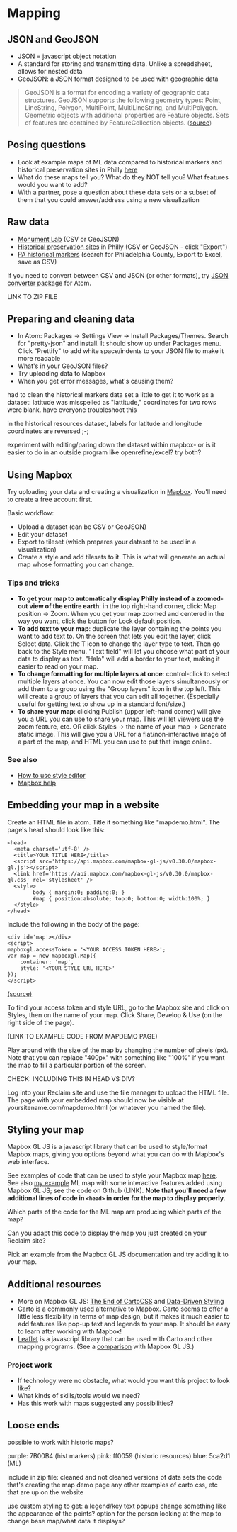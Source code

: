 # Mapping

## JSON and GeoJSON

+ JSON = javascript object notation
+ A standard for storing and transmitting data. Unlike a spreadsheet, allows for nested data
+ GeoJSON: a JSON format designed to be used with geographic data

> GeoJSON is a format for encoding a variety of geographic data structures. GeoJSON supports the following geometry types: Point, LineString, Polygon, MultiPoint, MultiLineString, and MultiPolygon. Geometric objects with additional properties are Feature objects. Sets of features are contained by FeatureCollection objects. ([source](http://geojson.org/))

## Posing questions

+ Look at example maps of ML data compared to historical markers and historical preservation sites in Philly [here](http://upenndigitalscholarship.org/dsfellows16/mapdemo/mapdemo.html)
+ What do these maps tell you? What do they NOT tell you? What features would you want to add?
+ With a partner, pose a question about these data sets or a subset of them that you could answer/address using a new visualization

## Raw data

+ [Monument Lab](https://www.opendataphilly.org/dataset/speculative-monuments-for-philadelphia) (CSV or GeoJSON)
+ [Historical preservation sites](http://www.preservationalliance.com/explore-philadelphia/) in Philly (CSV or GeoJSON - click "Export")
+ [PA historical markers](http://www.phmc.state.pa.us/apps/historical-markers.html) (search for Philadelphia County, Export to Excel, save as CSV)

If you need to convert between CSV and JSON (or other formats), try [JSON converter package](https://atom.io/packages/json-converter) for Atom.

LINK TO ZIP FILE

## Preparing and cleaning data

+ In Atom: Packages -> Settings View -> Install Packages/Themes. Search for "pretty-json" and install. It should show up under Packages menu. Click "Prettify" to add white space/indents to your JSON file to make it more readable
+ What's in your GeoJSON files?
+ Try uploading data to Mapbox
+ When you get error messages, what's causing them?

had to clean the historical markers data set a little to get it to work as a dataset: latitude was misspelled as "lattitude," coordinates for two rows were blank. have everyone troubleshoot this

in the historical resources dataset, labels for latitude and longitude coordinates are reversed ;-;

experiment with editing/paring down the dataset within mapbox- or is it easier to do in an outside program like openrefine/excel? try both?

## Using Mapbox

Try uploading your data and creating a visualization in [Mapbox](https://www.mapbox.com/). You'll need to create a free account first.

Basic workflow:
+ Upload a dataset (can be CSV or GeoJSON)
+ Edit your dataset
+ Export to tileset (which prepares your dataset to be used in a visualization)
+ Create a style and add tilesets to it. This is what will generate an actual map whose formatting you can change.

### Tips and tricks

+ **To get your map to automatically display Philly instead of a zoomed-out view of the entire earth**: in the top right-hand corner, click: Map position -> Zoom. When you get your map zoomed and centered in the way you want, click the button for Lock default position.
+ **To add text to your map**: duplicate the layer containing the points you want to add text to. On the screen that lets you edit the layer, click Select data. Click the T icon to change the layer type to text. Then go back to the Style menu. "Text field" will let you choose what part of your data to display as text. "Halo" will add a border to your text, making it easier to read on your map.
+ **To change formatting for multiple layers at once**: control-click to select multiple layers at once. You can now edit those layers simultaneously or add them to a group using the "Group layers" icon in the top left. This will create a group of layers that you can edit all together. (Especially useful for getting text to show up in a standard font/size.)
+ **To share your map**: clicking Publish (upper left-hand corner) will give you a URL you can use to share your map. This will let viewers use the zoom feature, etc. OR click Styles -> the name of your map -> Generate static image. This will give you a URL for a flat/non-interactive image of a part of the map, and HTML you can use to put that image online.

### See also
+ [How to use style editor](https://www.mapbox.com/help/getting-started-mapbox-studio-2/)
+ [Mapbox help](https://www.mapbox.com/help/)


## Embedding your map in a website

Create an HTML file in atom. Title it something like "mapdemo.html". The page's head should look like this:

```
<head>
  <meta charset='utf-8' />
  <title>YOUR TITLE HERE</title>
  <script src='https://api.mapbox.com/mapbox-gl-js/v0.30.0/mapbox-gl.js'></script>
  <link href='https://api.mapbox.com/mapbox-gl-js/v0.30.0/mapbox-gl.css' rel='stylesheet' />
  <style>
        body { margin:0; padding:0; }
        #map { position:absolute; top:0; bottom:0; width:100%; }
  </style>
</head>
```

Include the following in the body of the page:

```
<div id='map'></div>
<script>
mapboxgl.accessToken = '<YOUR ACCESS TOKEN HERE>';
var map = new mapboxgl.Map({
    container: 'map',
    style: '<YOUR STYLE URL HERE>'
});
</script>
```

[(source)](https://www.mapbox.com/mapbox-gl-js/api/)

To find your access token and style URL, go to the Mapbox site and click on Styles, then on the name of your map. Click Share, Develop & Use (on the right side of the page).

(LINK TO EXAMPLE CODE FROM MAPDEMO PAGE)

Play around with the size of the map by changing the number of pixels (px). Note that you can replace "400px" with something like "100%" if you want the map to fill a particular portion of the screen.

CHECK: INCLUDING THIS IN HEAD VS DIV?

Log into your Reclaim site and use the file manager to upload the HTML file. The page with your embedded map should now be visible at yoursitename.com/mapdemo.html (or whatever you named the file).

## Styling your map

Mapbox GL JS is a javascript library that can be used to style/format Mapbox maps, giving you options beyond what you can do with Mapbox's web interface.

See examples of code that can be used to style your Mapbox map [here](https://www.mapbox.com/mapbox-gl-js/examples/). See also [my example](http://upenndigitalscholarship.org/dsfellows16/mapdemo/mapboxstyle.html) ML map with some interactive features added using Mapbox GL JS; see the code on Github (LINK). **Note that you'll need a few additional lines of code in ```<head>``` in order for the map to display properly.**

Which parts of the code for the ML map are producing which parts of the map?

Can you adapt this code to display the map you just created on your Reclaim site?

Pick an example from the Mapbox GL JS documentation and try adding it to your map.

## Additional resources
+ More on Mapbox GL JS: [The End of CartoCSS](https://www.mapbox.com/blog/the-end-of-cartocss/) and [Data-Driven Styling](https://www.mapbox.com/blog/data-driven-styling/)
+ [Carto](https://carto.com/) is a commonly used alternative to Mapbox. Carto seems to offer a little less flexibility in terms of map design, but it makes it much easier to add features like pop-up text and legends to your map. It should be easy to learn after working with Mapbox!
+ [Leaflet](http://leafletjs.com/) is a javascript library that can be used with Carto and other mapping programs. (See a [comparison](https://www.mapbox.com/help/mapbox-gl-js-fundamentals/) with Mapbox GL JS.)

### Project work
+ If technology were no obstacle, what would you want this project to look like?
+ What kinds of skills/tools would we need?
+ Has this work with maps suggested any possibilities?

## Loose ends

possible to work with historic maps?

purple: 7B00B4 (hist markers)
pink: ff0059 (historic resources)
blue: 5ca2d1 (ML)


include in zip file:
cleaned and not cleaned versions of data sets
the code that's creating the map demo page
any other examples of carto css, etc that are up on the website


use custom styling to get:
a legend/key
text popups
change something like the appearance of the points?
option for the person looking at the map to change base map/what data it displays?
